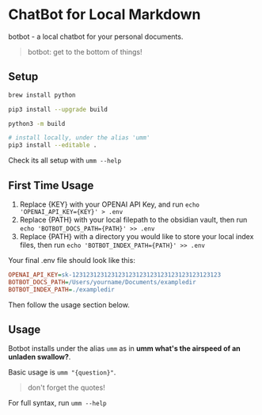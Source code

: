 # ChatBot for Local Markdown

botbot - a local chatbot for your personal documents.

> botbot: get to the bottom of things!

## Setup

```bash
brew install python

pip3 install --upgrade build

python3 -m build

# install locally, under the alias 'umm'
pip3 install --editable . 
```

Check its all setup with `umm --help`

## First Time Usage

1. Replace {KEY} with your OPENAI API Key, and run `echo 'OPENAI_API_KEY={KEY}' > .env`
1. Replace {PATH} with your local filepath to the obsidian vault, then run `echo 'BOTBOT_DOCS_PATH={PATH}' >> .env`
1. Replace {PATH} with a directory you would like to store your local index files, then run `echo 'BOTBOT_INDEX_PATH={PATH}' >> .env`

Your final .env file should look like this:

```ini
OPENAI_API_KEY=sk-123123123123123123123123123123123123123123
BOTBOT_DOCS_PATH=/Users/yourname/Documents/exampledir
BOTBOT_INDEX_PATH=./exampledir
```

Then follow the usage section below.

## Usage

Botbot installs under the alias `umm` as in __umm what's the airspeed of an unladen swallow?__.

Basic usage is `umm "{question}"`.

> don't forget the quotes!

For full syntax, run `umm --help`
